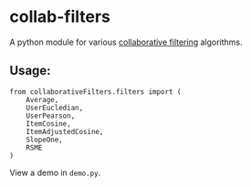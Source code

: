 # collab-filters

A python module for various [collaborative filtering](http://en.wikipedia.org/wiki/Collaborative_filtering) algorithms.


## Usage:

```
from collaborativeFilters.filters import (
    Average,
    UserEucledian,
    UserPearson,
    ItemCosine,
    ItemAdjustedCosine,
    SlopeOne,
    RSME
)
```


View a demo in ```demo.py```.

